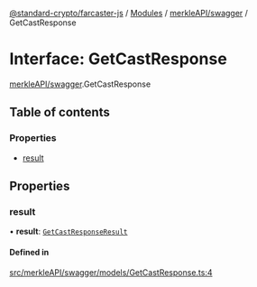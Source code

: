 [@standard-crypto/farcaster-js](../README.md) / [Modules](../modules.md) / [merkleAPI/swagger](../modules/merkleAPI_swagger.md) / GetCastResponse

# Interface: GetCastResponse

[merkleAPI/swagger](../modules/merkleAPI_swagger.md).GetCastResponse

## Table of contents

### Properties

- [result](merkleAPI_swagger.GetCastResponse.md#result)

## Properties

### result

• **result**: [`GetCastResponseResult`](merkleAPI_swagger.GetCastResponseResult.md)

#### Defined in

[src/merkleAPI/swagger/models/GetCastResponse.ts:4](https://github.com/standard-crypto/farcaster-js/blob/main/src/merkleAPI/swagger/models/GetCastResponse.ts#L4)

